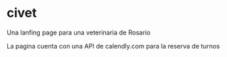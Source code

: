 # civet

Una lanfing page para una veterinaria de Rosario

La pagina cuenta con una API de calendly.com para la reserva de turnos
